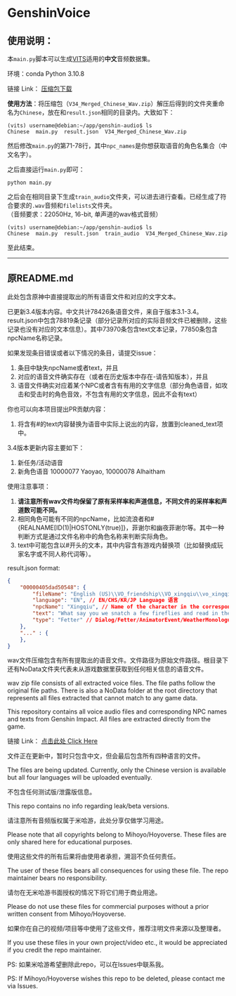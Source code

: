 # GenshinVoice

## 使用说明：
本`main.py`脚本可以生成[VITS](https://github.com/jaywalnut310/vits)适用的**中文**音频数据集。

环境：conda Python 3.10.8

链接 Link： [压缩包下载](https://kokona-my.sharepoint.com/:f:/g/personal/suhui_kokona_tech/Erk1kf9NgF5CqBVnINIrWKUBg_T-7FrM98Z-hX227jiTOA?e=3qAefT)

**使用方法**：将压缩包（`V34_Merged_Chinese_Wav.zip`）解压后得到的文件夹重命名为`Chinese`，放在和`result.json`相同的目录内。大致如下：
```
(vits) username@debian:~/app/genshin-audio$ ls
Chinese  main.py  result.json  V34_Merged_Chinese_Wav.zip
```

然后修改`main.py`的第71-78行，其中`npc_names`是你想获取语音的角色名集合（中文名字）。

之后直接运行`main.py`即可：
```shell
python main.py
```

之后会在相同目录下生成`train_audio`文件夹，可以进去进行查看。已经生成了符合要求的`.wav`音频和`filelists`文件夹。  
（音频要求：22050Hz, 16-bit, 单声道的wav格式音频）

```
(vits) username@debian:~/app/genshin-audio$ ls
Chinese  main.py  result.json  train_audio  V34_Merged_Chinese_Wav.zip
```

至此结束。

---

## 原README.md

此处包含原神中直接提取出的所有语音文件和对应的文字文本。

已更新3.4版本内容。中文共计78426条语音文件，来自于版本3.1-3.4。result.json中包含78819条记录（部分记录所对应的实际音频文件已被删除，这些记录也没有对应的文本信息）。其中73970条包含text文本记录，77850条包含npcName名称记录。

如果发现条目错误或者以下情况的条目，请提交issue：
1. 条目中缺失npcName或者text，并且
2. 对应的语音文件确实存在（或者在历史版本中存在-请告知版本），并且
3. 语音文件确实对应着某个NPC或者含有有用的文字信息（部分角色语音，如攻击和受击时的角色音效，不包含有用的文字信息，因此不会有text）

你也可以向本项目提出PR贡献内容：
1. 将含有#的text内容替换为语音中实际上说出的内容，放置到cleaned_text项中。

3.4版本更新内容主要如下：
1. 新任务/活动语音
2. 新角色语音 10000077 Yaoyao, 10000078 Alhaitham

使用注意事项：
1. **请注意所有wav文件均保留了原有采样率和声道信息，不同文件的采样率和声道数可能不同。**
2. 相同角色可能有不同的npcName，比如流浪者和#{REALNAME[ID(1)|HOSTONLY(true)]}，菲谢尔和幽夜菲谢尔等。其中一种判断方式是通过文件名称中的角色名称来判断实际角色。
3. text中可能包含以#开头的文本，其中内容含有游戏内替换项（比如替换成玩家名字或不同人称代词等）。

result.json format:
```json
{
    "00000405dad50548": {
        "fileName": "English (US)\\VO_friendship\\VO_xingqiu\\vo_xingqiu_dialog_greetingNight.wem", // 原始文件名 Original Filename
        "language": "EN", // EN/CHS/KR/JP Language 语言
        "npcName": "Xingqiu", // Name of the character in the corresponding language 角色名称，请注意会以对应的语言显示
        "text": "What say you we snatch a few fireflies and read in the light they give? Hehe... Hey, I'm joking. Seriously, don't, it's bad for your eyesight.", // Text content of the voice file 文件文本内容
        "type": "Fetter" // Dialog/Fetter/AnimatorEvent/WeatherMonologue/JoinTeam/DungeonReminder/Card Type of the voice file 语音类型
    },
    "..." : {
    },
}
```

wav文件压缩包含有所有提取出的语音文件。文件路径为原始文件路径。根目录下还有NoData文件夹代表未从游戏数据里获取到任何相关信息的语音文件。

wav zip file consists of all extracted voice files. The file paths follow the original file paths. There is also a NoData folder at the root directory that represents all files extracted that cannot match to any game data.

This repository contains all voice audio files and corresponding NPC names and texts from Genshin Impact.
All files are extracted directly from the game.

链接 Link： [点击此处 Click Here](https://kokona-my.sharepoint.com/:f:/g/personal/suhui_kokona_tech/Erk1kf9NgF5CqBVnINIrWKUBg_T-7FrM98Z-hX227jiTOA?e=3qAefT)

文件正在更新中，暂时只包含中文，但会最后包含所有四种语言的文件。

The files are being updated. Currently, only the Chinese version is available but all four languages will be uploaded eventually.

不包含任何测试版/泄露版信息。

This repo contains no info regarding leak/beta versions.

请注意所有音频版权属于米哈游，此处分享仅做学习用途。

Please note that all copyrights belong to Mihoyo/Hoyoverse. These files are only shared here for educational purposes.

使用这些文件的所有后果将由使用者承担，溯洄不负任何责任。

The user of these files bears all consequences for using these file. The repo maintainer bears no responsibility.

请勿在无米哈游书面授权的情况下将它们用于商业用途。

Please do not use these files for commercial purposes without a prior written consent from Mihoyo/Hoyoverse.

如果你在自己的视频/项目等中使用了这些文件，推荐注明文件来源以及整理者。

If you use these files in your own project/video etc., it would be appreciated if you credit the repo maintainer.

PS: 如果米哈游希望删除此repo，可以在Issues中联系我。

PS: If Mihoyo/Hoyoverse wishes this repo to be deleted, please contact me via Issues.
